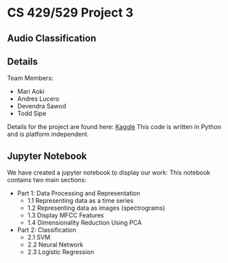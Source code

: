 # CS 429/529 Project 3
## Audio Classification

## Details

Team Members:
- Mari Aoki
- Andres Lucero
- Devendra Sawod
- Todd Sipe

Details for the project are found here: 
[Kaggle](https://www.kaggle.com/competitions/cs529-project-3-audio)
This code is written in Python and is platform independent.


## Jupyter Notebook 

We have created a jupyter notebook to display our work:
This notebook contains two main sections:
  - Part 1: Data Processing and Representation
      - 1.1 Representing data as a time series
      - 1.2 Representing data as images (spectrograms)
      - 1.3 Display MFCC Features
      - 1.4 Dimensionality Reduction Using PCA
  - Part 2: Classification
      - 2.1 SVM
      - 2.2 Neural Network
      - 2.3 Logistic Regression

